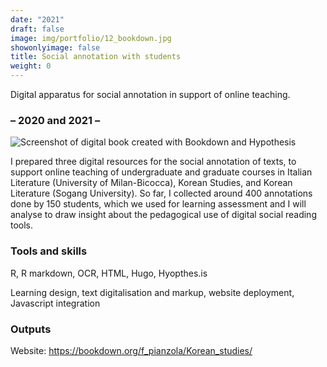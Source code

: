 ```yaml
---
date: "2021"
draft: false
image: img/portfolio/12_bookdown.jpg
showonlyimage: false
title: Social annotation with students
weight: 0
---
```


Digital apparatus for social annotation in support of online teaching.
<!--more-->

### – 2020 and 2021 –

![Screenshot of digital book created with Bookdown and Hypothesis][1]

[1]: /img/portfolio/12_bookdown.jpg

I prepared three digital resources for the social annotation of texts, to support online teaching of undergraduate and graduate courses in Italian Literature (University of Milan-Bicocca), Korean Studies, and Korean Literature (Sogang University). So far, I collected around 400 annotations done by 150 students, which we used for learning assessment and I will analyse to draw insight about the pedagogical use of digital social reading tools.

### Tools and skills

R, R markdown, OCR, HTML, Hugo, Hyopthes.is

Learning design, text digitalisation and markup, website deployment, Javascript integration

### Outputs

Website: https://bookdown.org/f_pianzola/Korean_studies/ 